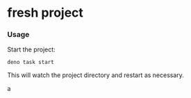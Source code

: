 # fresh project

### Usage

Start the project:

```
deno task start
```

This will watch the project directory and restart as necessary.

a
